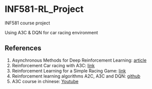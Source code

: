 # INF581-RL_Project
INF581 course project

Using A3C & DQN for car racing environment


## References
1. Asynchronous Methods for Deep Reinforcement Learning: [article](https://arxiv.org/pdf/1602.01783.pdf)
2. Reinforcement Car racing with A3C: [link](https://sites.google.com/view/jesikmin/course-projects/reinforcement-car-racing-with-a3c)
3. Reinforcement Learning for a Simple Racing Game: [link](https://web.stanford.edu/class/aa228/reports/2018/final150.pdf)
4. Reinforcement learning algorithms A2C, A3C and DQN: [github](https://github.com/novicasarenac/car-racing-rl)
5. A3C course in chinese: [Youtube](https://www.youtube.com/watch?v=O79Ic8XBzvw)

